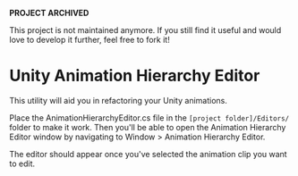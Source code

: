 __PROJECT ARCHIVED__

This project is not maintained anymore. If you still find it useful and would love to develop it further, feel free to fork it!


Unity Animation Hierarchy Editor
================================

This utility will aid you in refactoring your Unity animations.

Place the AnimationHierarchyEditor.cs file in the `[project folder]/Editors/` folder to make it work. Then you'll be able to open the Animation Hierarchy Editor window by navigating to Window > Animation Hierarchy Editor.

The editor should appear once you've selected the animation clip you want to edit.
